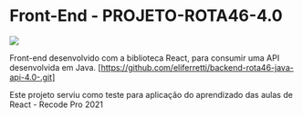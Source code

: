 <body style="bg-color:green;" >
<h1> Front-End - PROJETO-ROTA46-4.0 </h1>
<img src="https://i.imgur.com/k2txCZH.png">

Front-end desenvolvido com a biblioteca React, para consumir uma API desenvolvida em Java. [https://github.com/eliferretti/backend-rota46-java-api-4.0-.git] 

Este projeto serviu como teste para aplicação do aprendizado das aulas de React - Recode Pro 2021     